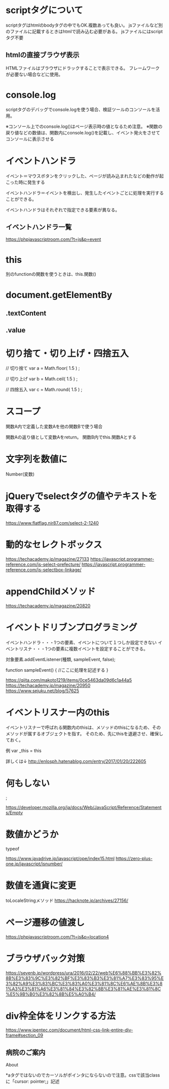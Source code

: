 # scriptタグについて
scriptタグはhtmlのbodyタグの中でもOK.複数あっても良い。
jsファイルなど別のファイルに記載するときはhtmlで読み込む必要がある。
jsファイルにはscriptタグ不要

## htmlの直接ブラウザ表示
HTMLファイルはブラウザにドラックすることで表示できる。
フレームワークが必要ない場合などに使用。

# console.log
scriptタグのデバッグでconsole.logを使う場合、検証ツールのコンソールを活用。

※コンソール上でのconsole.log()はページ表示時の値となるため注意。
※関数の戻り値などの数値は、関数内にconsole.log()を記載し、イベント発火をさせてコンソールに表示させる

# イベントハンドラ
イベント＝マウスボタンをクリックした、ページが読み込まれたなどの動作が起こった時に発生する

イベントハンドラ＝イベントを検出し、発生したイベントごとに処理を実行することができる。

イベントハンドラはそれぞれで指定できる要素が異なる。

## イベントハンドラ一覧
https://phpjavascriptroom.com/?t=js&p=event

# this
別のfunctionの関数を使うときは、this.関数()

# document.getElementBy

## .textContent

## .value

# 切り捨て・切り上げ・四捨五入
// 切り捨て
var a = Math.floor( 1.5 ) ;

// 切り上げ
var b = Math.ceil( 1.5 ) ;

// 四捨五入
var c = Math.round( 1.5 ) ;

# スコープ
関数A内で定義した変数Aを他の関数Bで使う場合

関数Aの返り値として変数Aをreturn。
関数B内でthis.関数Aとする

# 文字列を数値に
Number(変数)

# jQueryでselectタグの値やテキストを取得する
https://www.flatflag.nir87.com/select-2-1240

# 動的なセレクトボックス
https://techacademy.jp/magazine/27133
https://javascript.programmer-reference.com/js-select-prefecture/
https://javascript.programmer-reference.com/js-selectbox-linkage/

# appendChildメソッド
https://techacademy.jp/magazine/20820

# イベントドリブンプログラミング
イベントハンドラ・・・1つの要素、イベントについて１つしか設定できない
イベントリスナ・・・1つの要素に複数イベントを設定することができる。

対象要素.addEventListener(種類, sampleEvent, false);

function sampleEvent() {
  //ここに処理を記述する
}

https://qiita.com/makoto1219/items/0ce5463da09d6c1a44a5
https://techacademy.jp/magazine/20950
https://www.sejuku.net/blog/57625

# イベントリスナー内のthis
イベントリスナーで呼ばれる関数内のthisは、メソッドのthisになるため、そのメソッドが属するオブジェクトを指す。
そのため、先にthisを退避させ、確保しておく。

例
var _this = this

詳しくは↓
http://enlosph.hatenablog.com/entry/2017/01/20/222605

# 何もしない
 ;

https://developer.mozilla.org/ja/docs/Web/JavaScript/Reference/Statements/Empty

# 数値かどうか
typeof

https://www.javadrive.jp/javascript/ope/index15.html
https://zero-plus-one.jp/javascript/isnumber/

# 数値を通貨に変更
toLocaleStringメソッド
https://hacknote.jp/archives/27156/

# ページ遷移の値渡し
https://phpjavascriptroom.com/?t=js&p=location4

# ブラウザバック対策
https://sevenb.jp/wordpress/ura/2016/02/22/web%E6%88%BB%E3%82%8B%E3%83%9C%E3%82%BF%E3%83%B3%E3%81%A7%E3%83%95%E3%82%A9%E3%83%BC%E3%83%A0%E3%81%8C%E6%AE%8B%E3%81%A3%E3%81%A6%E3%81%84%E3%82%8B%E3%81%AE%E3%81%8C%E5%9B%B0%E3%82%8B%E5%A0%B4/

# div枠全体をリンクする方法
https://www.ipentec.com/document/html-css-link-entire-div-frame#section_09

<head>
    <meta charset="utf-8">
    <title>nagasaki-mc</title>
    <link rel="stylesheet" type="text/css" href="reset.css">
    <link rel="stylesheet" type="text/css" href="index.css">
    <script type="text/javascript">
        function AboutFrameClick() {
          document.location.href = "https://nagasaki-mc.hosp.go.jp/about/about.html"
        }
    </script>
</head>

<body>
  <div onclick="AboutFrameClick()">
    <h2>病院のご案内</h2>
    <p>About</p>
  </div>
</body>

*aタグではないのでカーソルがポインタにならないので注意。cssで該当classに「cursor: pointer;」記述


